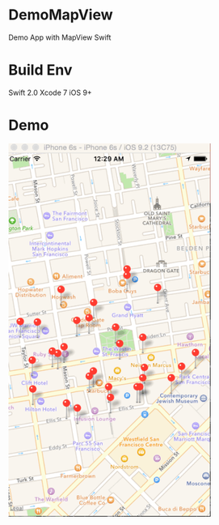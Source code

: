 # DemoMapView
Demo App with MapView Swift

# Build Env
Swift 2.0 Xcode 7 iOS 9+

# Demo
<img src="demoscreen.gif" width=400px>
